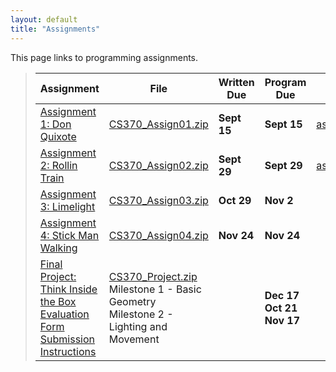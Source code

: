 ```yaml
---
layout: default
title: "Assignments"
---
```


This page links to programming assignments.

> Assignment | File | Written Due | Program Due | Solutions |
> ---------- | ---- | ----------- | ----------- | --------- |
> [Assignment 1: Don Quixote](assign01.html) | [CS370_Assign01.zip](src/CS370_Assign01.zip) | **Sept 15** | **Sept 15** | [assign01sol.pdf](sol/assign01sol.pdf) |
> [Assignment 2: Rollin Train](assign02.html) | [CS370_Assign02.zip](src/CS370_Assign02.zip) | **Sept 29** | **Sept 29** | [assign02sol.pdf](sol/assign02sol.pdf)|
> [Assignment 3: Limelight](assign03.html) | [CS370_Assign03.zip](src/CS370_Assign03.zip) | **Oct 29** | **Nov 2** | |
> [Assignment 4: Stick Man Walking](assign04.html) | [CS370_Assign04.zip](src/CS370_Assign04.zip) | **Nov 24** | **Nov 24** | |
> [Final Project: Think Inside the Box](project.html) <br /> [Evaluation Form](CS370_Final_Project_eval.docx) <br /> [Submission Instructions](ProjectSubmit.html) | [CS370_Project.zip](src/CS370_Project.zip) <br /> Milestone 1 - Basic Geometry <br /> Milestone 2 - Lighting and Movement | | **Dec 17** <br /> **Oct 21** <br /> **Nov 17** | |